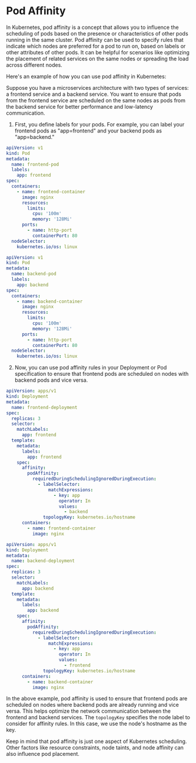 # Pod Affinity

In Kubernetes, pod affinity is a concept that allows you to influence the scheduling of pods based on the presence or characteristics of other pods running in the same cluster. Pod affinity can be used to specify rules that indicate which nodes are preferred for a pod to run on, based on labels or other attributes of other pods. It can be helpful for scenarios like optimizing the placement of related services on the same nodes or spreading the load across different nodes.

Here's an example of how you can use pod affinity in Kubernetes:

Suppose you have a microservices architecture with two types of services: a frontend service and a backend service. You want to ensure that pods from the frontend service are scheduled on the same nodes as pods from the backend service for better performance and low-latency communication.

1. First, you define labels for your pods. For example, you can label your frontend pods as "app=frontend" and your backend pods as "app=backend."

```yaml
apiVersion: v1
kind: Pod
metadata:
  name: frontend-pod
  labels:
    app: frontend
spec:
  containers:
    - name: frontend-container
      image: nginx
      resources:
        limits:
          cpu: '100m'
          memory: '128Mi'
      ports:
        - name: http-port
          containerPort: 80
  nodeSelector:
    kubernetes.io/os: linux
```

```yaml
apiVersion: v1
kind: Pod
metadata:
  name: backend-pod
  labels:
    app: backend
spec:
  containers:
    - name: backend-container
      image: nginx
      resources:
        limits:
          cpu: '100m'
          memory: '128Mi'
      ports:
        - name: http-port
          containerPort: 80
  nodeSelector:
    kubernetes.io/os: linux
```

2. Now, you can use pod affinity rules in your Deployment or Pod specification to ensure that frontend pods are scheduled on nodes with backend pods and vice versa.

```yaml
apiVersion: apps/v1
kind: Deployment
metadata:
  name: frontend-deployment
spec:
  replicas: 3
  selector:
    matchLabels:
      app: frontend
  template:
    metadata:
      labels:
        app: frontend
    spec:
      affinity:
        podAffinity:
          requiredDuringSchedulingIgnoredDuringExecution:
            - labelSelector:
                matchExpressions:
                  - key: app
                    operator: In
                    values:
                      - backend
              topologyKey: kubernetes.io/hostname
      containers:
        - name: frontend-container
          image: nginx
```

```yaml
apiVersion: apps/v1
kind: Deployment
metadata:
  name: backend-deployment
spec:
  replicas: 3
  selector:
    matchLabels:
      app: backend
  template:
    metadata:
      labels:
        app: backend
    spec:
      affinity:
        podAffinity:
          requiredDuringSchedulingIgnoredDuringExecution:
            - labelSelector:
                matchExpressions:
                  - key: app
                    operator: In
                    values:
                      - frontend
              topologyKey: kubernetes.io/hostname
      containers:
        - name: backend-container
          image: nginx
```

In the above example, pod affinity is used to ensure that frontend pods are scheduled on nodes where backend pods are already running and vice versa. This helps optimize the network communication between the frontend and backend services. The `topologyKey` specifies the node label to consider for affinity rules. In this case, we use the node's hostname as the key.

Keep in mind that pod affinity is just one aspect of Kubernetes scheduling. Other factors like resource constraints, node taints, and node affinity can also influence pod placement.

